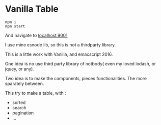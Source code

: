 # Vanilla Table

```npm
npm i
npm start
```

And navigate to [localhost:9001](http://localhost:9001)

I use mine esnode lib, so this is not a thirdparty library.


This is a little work with Vanilla, and emacscript 2016.

One idea is no use third party library of notbody( even my loved lodash, or jquey, or any).

Two idea is to make the components, pieces functionalities. The more sparately between.



This try to make a table, with :
- sorted
- search
- pagination
- ...

